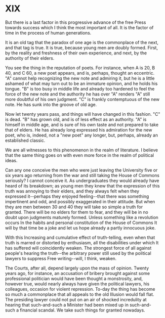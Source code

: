 # XIX

But there is a last factor in this progressive advance of the free Press towards success which I think the most important of all. It is the factor of time in the process of human generations.

It is an old tag that the paradox of one age is the commonplace of the next, and that tag is true. It is true, because young men are doubly formed. First, by the reality and freshness of their own experience, and next, by the authority of their elders.

You see the thing in the reputation of poets. For instance, when A is 20, B 40, and C 60, a new poet appears, and is, perhaps, thought an eccentric. "A" cannot help recognizing the new note and admiring it, but he is a little ashamed of what may turn out to be an immature opinion, and he holds his tongue. "B" is too busy in middle life and already too hardened to feel the force of the new note and the authority he has over "A" renders "A" still more doubtful of his own judgment. "C" is frankly contemptuous of the new note. He has sunk into the groove of old age.

Now let twenty years pass, and things will have changed in this fashion. "C" is dead. "B" has grown old, and is of less effect as an authority. "A" is himself in middle age, and is sure of his own taste and not prepared to take that of elders. He has already long expressed his admiration for the new poet, who is, indeed, not a "new poet" any longer, but, perhaps, already an established classic.

We are all witnesses to this phenomenon in the realm of literature. I believe that the same thing goes on with even more force in the realm of political ideas.

Can any one conceive the men who were just leaving the University five or six years ago returning from the war and still taking the House of Commons seriously? I cannot conceive it. As undergraduates they would already have heard of its breakdown; as young men they knew that the expression of this truth was annoying to their elders, and they always felt when they expressed it--perhaps they enjoyed feeling--that there was something impertinent and odd, and possibly exaggerated in their attitude. But when they are men between 30 and 40 they will take so simple a truth for granted. There will be no elders for them to fear, and they will be in no doubt upon judgments maturely formed. Unless something like a revolution occurs In the habits and personal constitution of the House of Commons It will by that time be a joke and let us hope already a partly innocuous joke.

With this Increasing and cumulative effect of truth-telling, even when that truth is marred or distorted by enthusiasm, all the disabilities under which It has suffered will coincidently weaken. The strongest force of all against people's hearing the truth--the arbitrary power still used by the political lawyers to suppress Free writing--will, I think, weaken.

The Courts, after all, depend largely upon the mass of opinion. Twenty years ago, for instance, an accusation of bribery brought against some professional politician would have been thought a monstrosity, and, however true, would nearly always have given the political lawyers, his colleagues, occasion for violent repression. To-day the thing has become so much a commonplace that all appeals to the old Illusion would fall flat. The presiding lawyer could not put on an air of shocked incredulity at hearing that such-and-such a Minister had been mixed up in such-and-such a financial scandal. We take such things for granted nowadays.
